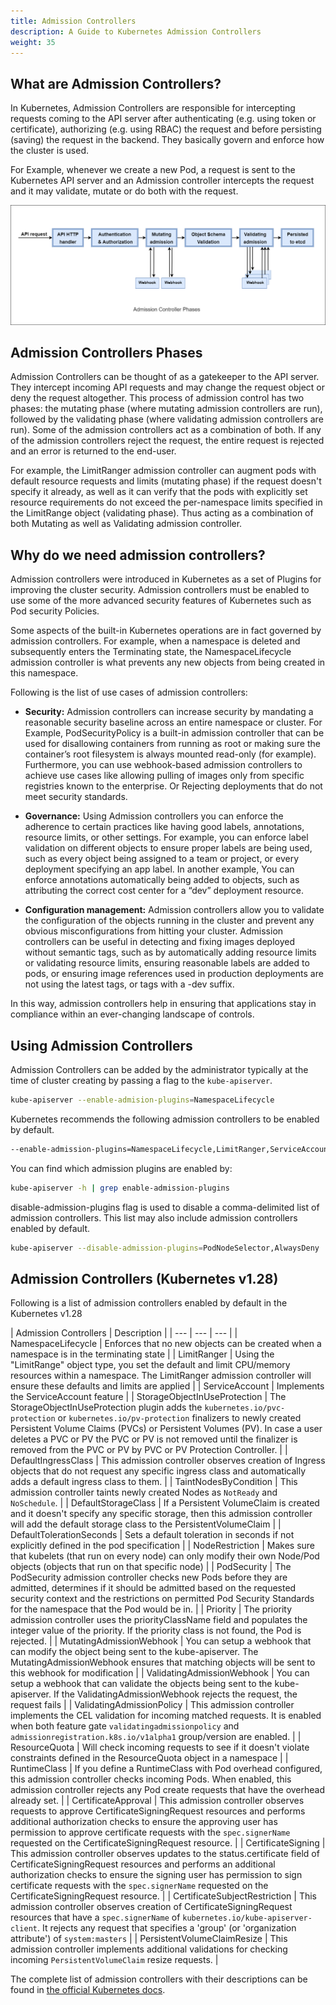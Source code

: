 ```yaml
---
title: Admission Controllers
description: A Guide to Kubernetes Admission Controllers
weight: 35
---
```


## What are Admission Controllers?

In Kubernetes, Admission Controllers are responsible for intercepting requests coming to the API server after authenticating (e.g. using token or certificate), authorizing (e.g. using RBAC) the request and before persisting (saving) the request in the backend. They basically govern and enforce how the cluster is used.

For Example, whenever we create a new Pod, a request is sent to the Kubernetes API server and an Admission controller intercepts the request and it may validate, mutate or do both with the request.

<img src="assets/kubernetes-admission-controllers.png" alt="Kubernetes Admission Controllers" />

## Admission Controllers Phases

Admission Controllers can be thought of as a gatekeeper to the API server. They intercept incoming API requests and may change the request object or deny the request altogether. This process of admission control has two phases: the mutating phase (where mutating admission controllers are run), followed by the validating phase (where validating admission controllers are run). Some of the admission controllers act as a combination of both. If any of the admission controllers reject the request, the entire request is rejected and an error is returned to the end-user.

For example, the LimitRanger admission controller can augment pods with default resource requests and limits (mutating phase) if the request doesn't specify it already, as well as it can verify that the pods with explicitly set resource requirements do not exceed the per-namespace limits specified in the LimitRange object (validating phase). Thus acting as a combination of both Mutating as well as Validating admission controller.

## Why do we need admission controllers?

Admission controllers were introduced in Kubernetes as a set of Plugins for improving the cluster security. Admission controllers must be enabled to use some of the more advanced security features of Kubernetes such as Pod security Policies.

Some aspects of the built-in Kubernetes operations are in fact governed by admission controllers. For example, when a namespace is deleted and subsequently enters the Terminating state, the NamespaceLifecycle admission controller is what prevents any new objects from being created in this namespace.

Following is the list of use cases of admission controllers:

- **Security:** Admission controllers can increase security by mandating a reasonable security baseline across an entire namespace or cluster. For Example, PodSecurityPolicy is a built-in admission controller that can be used for disallowing containers from running as root or making sure the container’s root filesystem is always mounted read-only (for example). Furthermore, you can use webhook-based admission controllers to achieve use cases like allowing pulling of images only from specific registries known to the enterprise. Or Rejecting deployments that do not meet security standards.

- **Governance:** Using Admission controllers you can enforce the adherence to certain practices like having good labels, annotations, resource limits, or other settings. For example, you can enforce label validation on different objects to ensure proper labels are being used, such as every object being assigned to a team or project, or every deployment specifying an app label. In another example, You can enforce annotations automatically being added to objects, such as attributing the correct cost center for a “dev” deployment resource.

- **Configuration management:** Admission controllers allow you to validate the configuration of the objects running in the cluster and prevent any obvious misconfigurations from hitting your cluster. Admission controllers can be useful in detecting and fixing images deployed without semantic tags, such as by automatically adding resource limits or validating resource limits, ensuring reasonable labels are added to pods, or ensuring image references used in production deployments are not using the latest tags, or tags with a -dev suffix.

In this way, admission controllers help in ensuring that applications stay in compliance within an ever-changing landscape of controls.

## Using Admission Controllers

Admission Controllers can be added by the administrator typically at the time of cluster creating by passing a flag to the `kube-apiserver`.

```sh
kube-apiserver --enable-admision-plugins=NamespaceLifecycle
```

Kubernetes recommends the following admission controllers to be enabled by default.

```sh
--enable-admission-plugins=NamespaceLifecycle,LimitRanger,ServiceAccount,DefaultStorageClass,DefaultTolerationSeconds,MutatingAdmissionWebhook,ValidatingAdmissionWebhook,Priority,ResourceQuota,PodSecurityPolicy
```

 You can find which admission plugins are enabled by:

```sh
kube-apiserver -h | grep enable-admission-plugins
```

disable-admission-plugins flag is used to disable a comma-delimited list of admission controllers. This list may also include admission controllers enabled by default.

```sh
kube-apiserver --disable-admission-plugins=PodNodeSelector,AlwaysDeny
```

## Admission Controllers (Kubernetes v1.28)

Following is a list of admission controllers enabled by default in the Kubernetes v1.28

| Admission Controllers | Description |
| --- | --- | --- |
| NamespaceLifecycle | Enforces that no new objects can be created when a namespace is in the terminating state |
| LimitRanger | Using the "LimitRange" object type, you set the default and limit CPU/memory resources within a namespace. The LimitRanger admission controller will ensure these defaults and limits are applied |
| ServiceAccount | Implements the ServiceAccount feature |
| StorageObjectInUseProtection | The StorageObjectInUseProtection plugin adds the `kubernetes.io/pvc-protection` or `kubernetes.io/pv-protection` finalizers to newly created Persistent Volume Claims (PVCs) or Persistent Volumes (PV). In case a user deletes a PVC or PV the PVC or PV is not removed until the finalizer is removed from the PVC or PV by PVC or PV Protection Controller. |
| DefaultIngressClass | This admission controller observes creation of Ingress objects that do not request any specific ingress class and automatically adds a default ingress class to them. |
| TaintNodesByCondition | This admission controller taints newly created Nodes as `NotReady` and `NoSchedule`. |
| DefaultStorageClass | If a Persistent VolumeClaim is created and it doesn't specify any specific storage, then this admission controller will add the default storage class to the PersistentVolumeClaim |
| DefaultTolerationSeconds | Sets a default toleration in seconds if not explicitly defined in the pod specification |
| NodeRestriction | Makes sure that kubelets (that run on every node) can only modify their own Node/Pod objects (objects that run on that specific node) |
| PodSecurity | The PodSecurity admission controller checks new Pods before they are admitted, determines if it should be admitted based on the requested security context and the restrictions on permitted Pod Security Standards for the namespace that the Pod would be in. |
| Priority | The priority admission controller uses the priorityClassName field and populates the integer value of the priority. If the priority class is not found, the Pod is rejected. |
| MutatingAdmissionWebhook | You can setup a webhook that can modify the object being sent to the kube-apiserver. The MutatingAdmissionWebhook ensures that matching objects will be sent to this webhook for modification |
| ValidatingAdmissionWebhook | You can setup a webhook that can validate the objects being sent to the kube-apiserver. If the ValidatingAdmissionWebhook rejects the request, the request fails |
| ValidatingAdmissionPolicy | This admission controller implements the CEL validation for incoming matched requests. It is enabled when both feature gate `validatingadmissionpolicy` and `admissionregistration.k8s.io/v1alpha1` group/version are enabled. |
| ResourceQuota | Will check incoming requests to see if it doesn't violate constraints defined in the ResourceQuota object in a namespace |
| RuntimeClass | If you define a RuntimeClass with Pod overhead configured, this admission controller checks incoming Pods. When enabled, this admission controller rejects any Pod create requests that have the overhead already set. |
| CertificateApproval | This admission controller observes requests to approve CertificateSigningRequest resources and performs additional authorization checks to ensure the approving user has permission to approve certificate requests with the `spec.signerName` requested on the CertificateSigningRequest resource. |
| CertificateSigning | This admission controller observes updates to the status.certificate field of CertificateSigningRequest resources and performs an additional authorization checks to ensure the signing user has permission to sign certificate requests with the `spec.signerName` requested on the CertificateSigningRequest resource. |
| CertificateSubjectRestriction | This admission controller observes creation of CertificateSigningRequest resources that have a `spec.signerName` of `kubernetes.io/kube-apiserver-client`. It rejects any request that specifies a 'group' (or 'organization attribute') of `system:masters` |
| PersistentVolumeClaimResize | This admission controller implements additional validations for checking incoming `PersistentVolumeClaim` resize requests. |

The complete list of admission controllers with their descriptions can be found in [the official Kubernetes docs](https://kubernetes.io/docs/reference/access-authn-authz/admission-controllers/#what-does-each-admission-controller-do).
